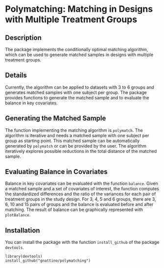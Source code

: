 # Polymatching: Matching in Designs with Multiple Treatment Groups

## Description

The package implements the conditionally optimal matching algorithm, which can be used to generate matched samples in designs with multiple treatment groups.

## Details

Currently, the algorithm can be applied to datasets with 3 to 6 groups and generates matched samples with one subject per group. The package provides functions to generate the matched sample and to evaluate the balance in key covariates.

## Generating the Matched Sample

The function implementing the matching algorithm is `polymatch`. The algorithm is iterative and needs a matched sample with one subject per group as starting point. This matched sample can be automatically generated by `polymatch` or can be provided by the user. The algorithm iteratively explores possible reductions in the total distance of the matched sample.

## Evaluating Balance in Covariates

Balance in key covariates can be evaluated with the function `balance`. Given a matched sample and a set of covariates of interest, the function computes the standardized differences and the ratio of the variances for each pair of treatment groups in the study design. For 3, 4, 5 and 6 groups, there are 3, 6, 10 and 15 pairs of groups and the balance is evaluated before and after matching. The result of balance can be graphically represented with `plotBalance`.


## Installation

You can install the package with the function `install_github` of the package `devtools`.

```
library(devtools)
install_github("gnattino/polymatching")
```
